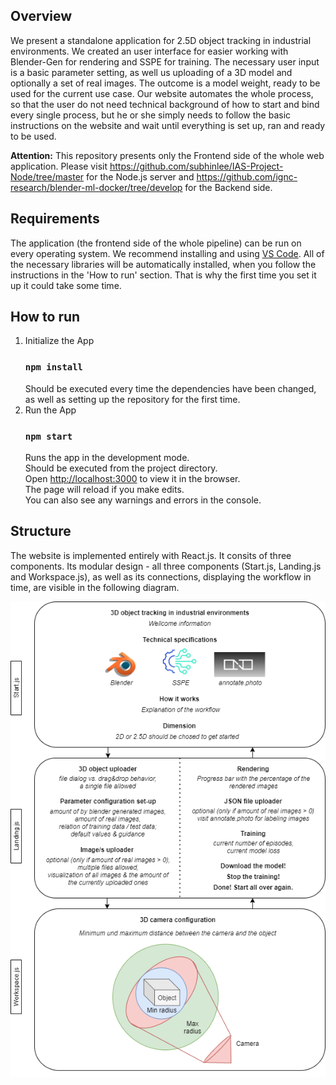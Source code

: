 ## Overview
We present a standalone application for 2.5D object tracking in industrial environments. We created an user interface for easier working with Blender-Gen for rendering and SSPE for training. The necessary user input is a basic parameter setting, as well us uploading of a 3D model and optionally a set of real images. The outcome is a model weight, ready to be used for the current use case. Our website automates the whole process, so that the user do not need technical background of how to start and bind every single process, but he or she simply needs to follow the basic instructions on the website and wait until everything is set up, ran and ready to be used.

**Attention:** This repository presents only the Frontend side of the whole web application. Please visit https://github.com/subhinlee/IAS-Project-Node/tree/master for the Node.js server and https://github.com/ignc-research/blender-ml-docker/tree/develop for the Backend side.

## Requirements
The application (the frontend side of the whole pipeline) can be run on every operating system. We recommend installing and using [VS Code](https://code.visualstudio.com/download). All of the necessary libraries will be automatically installed, when you follow the instructions in the 'How to run' section. That is why the first time you set it up it could take some time.

## How to run
1. Initialize the App
    ### `npm install`
    Should be executed every time the dependencies have been changed, as well as setting up the repository for the first time.
2. Run the App
    ### `npm start`
    Runs the app in the development mode.\
    Should be executed from the project directory.\
    Open [http://localhost:3000](http://localhost:3000) to view it in the browser.\
    The page will reload if you make edits.\
    You can also see any warnings and errors in the console.

## Structure

The website is implemented entirely with React.js. It consits of three components. Its modular design - all three components (Start.js, Landing.js and Workspace.js), as well as its connections, displaying the workflow in time, are visible in the following diagram.

<p align="center">
  <img src="public/images/frontend_components.png">
</p>
